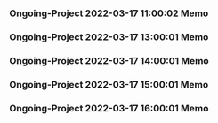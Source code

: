 ### Ongoing-Project 2022-03-17 11:00:02 Memo
### Ongoing-Project 2022-03-17 13:00:01 Memo
### Ongoing-Project 2022-03-17 14:00:01 Memo
### Ongoing-Project 2022-03-17 15:00:01 Memo
### Ongoing-Project 2022-03-17 16:00:01 Memo
